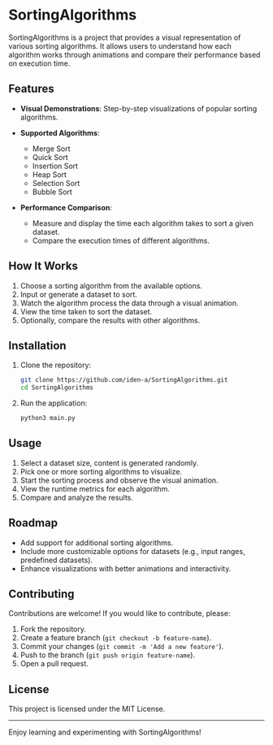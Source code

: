 # SortingAlgorithms

SortingAlgorithms is a project that provides a visual representation of various sorting algorithms. It allows users to understand how each algorithm works through animations and compare their performance based on execution time.

## Features

- **Visual Demonstrations**: Step-by-step visualizations of popular sorting algorithms.
- **Supported Algorithms**:
  - Merge Sort
  - Quick Sort
  - Insertion Sort
  - Heap Sort
  - Selection Sort
  - Bubble Sort

- **Performance Comparison**:
  - Measure and display the time each algorithm takes to sort a given dataset.
  - Compare the execution times of different algorithms.

## How It Works
1. Choose a sorting algorithm from the available options.
2. Input or generate a dataset to sort.
3. Watch the algorithm process the data through a visual animation.
4. View the time taken to sort the dataset.
5. Optionally, compare the results with other algorithms.

## Installation

1. Clone the repository:
   ```bash
   git clone https://github.com/iden-a/SortingAlgorithms.git
   cd SortingAlgorithms
   ```

2. Run the application:
   ```bash
   python3 main.py
   ```

## Usage
1. Select a dataset size, content is generated randomly.
2. Pick one or more sorting algorithms to visualize.
3. Start the sorting process and observe the visual animation.
4. View the runtime metrics for each algorithm.
5. Compare and analyze the results.

## Roadmap
- Add support for additional sorting algorithms.
- Include more customizable options for datasets (e.g., input ranges, predefined datasets).
- Enhance visualizations with better animations and interactivity.

## Contributing
Contributions are welcome! If you would like to contribute, please:

1. Fork the repository.
2. Create a feature branch (`git checkout -b feature-name`).
3. Commit your changes (`git commit -m 'Add a new feature'`).
4. Push to the branch (`git push origin feature-name`).
5. Open a pull request.

## License
This project is licensed under the MIT License.

---
Enjoy learning and experimenting with SortingAlgorithms!

